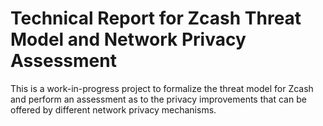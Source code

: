 # Technical Report for Zcash Threat Model and Network Privacy Assessment

This is a work-in-progress project to formalize the threat model for Zcash and
perform an assessment as to the privacy improvements that can be offered by
different network privacy mechanisms.
